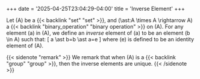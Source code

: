 +++
date = '2025-04-25T23:04:29-04:00'
title = 'Inverse Element'
+++

Let \(A\) be a {{< backlink "set" "set" >}}, and
\(\ast:A \times A \rightarrow A\) a
{{< backlink "binary_operation" "binary operation" >}} on \(A\).
For any element \(a\) in \(A\), we define an _inverse_ element of \(a\) to be
an element \(b \in A\) such that:
\[
a \ast b=b \ast a=e
\]
where \(e\) is defined to be an identity element of \(A\).

{{< sidenote "remark" >}}
We remark that when \(A\) is a {{< backlink "group" "group" >}},
then the inverse elements are unique.
{{< /sidenote >}}
